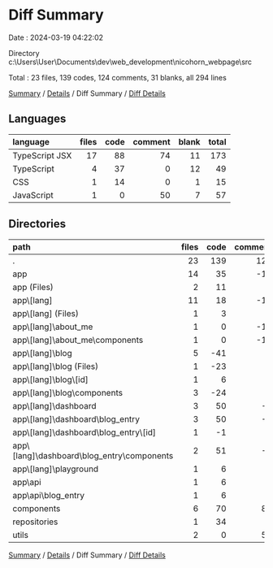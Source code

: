 # Diff Summary

Date : 2024-03-19 04:22:02

Directory c:\\Users\\User\\Documents\\dev\\web_development\\nicohorn_webpage\\src

Total : 23 files,  139 codes, 124 comments, 31 blanks, all 294 lines

[Summary](results.md) / [Details](details.md) / Diff Summary / [Diff Details](diff-details.md)

## Languages
| language | files | code | comment | blank | total |
| :--- | ---: | ---: | ---: | ---: | ---: |
| TypeScript JSX | 17 | 88 | 74 | 11 | 173 |
| TypeScript | 4 | 37 | 0 | 12 | 49 |
| CSS | 1 | 14 | 0 | 1 | 15 |
| JavaScript | 1 | 0 | 50 | 7 | 57 |

## Directories
| path | files | code | comment | blank | total |
| :--- | ---: | ---: | ---: | ---: | ---: |
| . | 23 | 139 | 124 | 31 | 294 |
| app | 14 | 35 | -13 | 10 | 32 |
| app (Files) | 2 | 11 | 0 | 4 | 15 |
| app\\[lang] | 11 | 18 | -13 | 1 | 6 |
| app\\[lang] (Files) | 1 | 3 | 0 | 0 | 3 |
| app\\[lang]\\about_me | 1 | 0 | -10 | 0 | -10 |
| app\\[lang]\\about_me\\components | 1 | 0 | -10 | 0 | -10 |
| app\\[lang]\\blog | 5 | -41 | 2 | 0 | -39 |
| app\\[lang]\\blog (Files) | 1 | -23 | 0 | -1 | -24 |
| app\\[lang]\\blog\\[id] | 1 | 6 | 0 | 0 | 6 |
| app\\[lang]\\blog\\components | 3 | -24 | 2 | 1 | -21 |
| app\\[lang]\\dashboard | 3 | 50 | -5 | 1 | 46 |
| app\\[lang]\\dashboard\\blog_entry | 3 | 50 | -5 | 1 | 46 |
| app\\[lang]\\dashboard\\blog_entry\\[id] | 1 | -1 | 0 | 0 | -1 |
| app\\[lang]\\dashboard\\blog_entry\\components | 2 | 51 | -5 | 1 | 47 |
| app\\[lang]\\playground | 1 | 6 | 0 | 0 | 6 |
| app\\api | 1 | 6 | 0 | 5 | 11 |
| app\\api\\blog_entry | 1 | 6 | 0 | 5 | 11 |
| components | 6 | 70 | 87 | 10 | 167 |
| repositories | 1 | 34 | 0 | 3 | 37 |
| utils | 2 | 0 | 50 | 8 | 58 |

[Summary](results.md) / [Details](details.md) / Diff Summary / [Diff Details](diff-details.md)